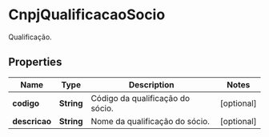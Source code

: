 

# CnpjQualificacaoSocio

Qualificação.

## Properties

| Name | Type | Description | Notes |
|------------ | ------------- | ------------- | -------------|
|**codigo** | **String** | Código da qualificação do sócio. |  [optional] |
|**descricao** | **String** | Nome da qualificação do sócio. |  [optional] |



